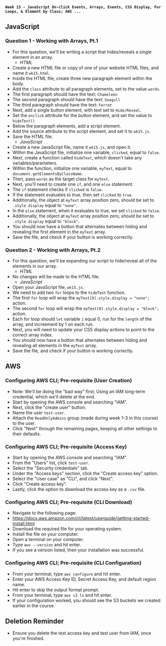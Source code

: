 
**`Week 15 - JavaScript On-click Events, Arrays, Events, CSS Display, For Loops, & Element by Class; AWS ...`**

## JavaScript

### Question 1 - Working with Arrays, Pt.1
- For this question, we'll be writing a script that hides/reveals a single element in an array.
  - *HTML*
- Create a new HTML file or copy of one of your website HTML files, and name it `wk15.html`.
- Inside the HTML file, create three new paragraph element within the body.
- Add the `class` attribute to all paragraph elements, set to the value `words`.
- The first paragraph should have the text: `Chameleon`
- The second paragraph should have the text: `Seagull`
- The third paragraph should have the text: `Ferret`
- Next, add a single button element, with text set to `Hide/Reveal`.
- Set the `onclick` attribute for the button element, and set the value to `hideText()`
- Below the paragraph elements, add a script element.
- Add the source attribute to the script element, and set it to `wk15.js`.
- Save the HTML file.
  - *JavaScript*
- Create a new JavaScript file, name it `wk15.js`, and open it.
- Within the JavaScript file, initialize one variable, `clicked`, equal to `false`.
- Next, create a function called `hideText`, which doesn't take any variables/parameters.
- Within the function, initialize one variable, `myText`, equal to `document.getElementsByClassName`.
- Then, pass `words` as the target class for `myText`.
- Next, you'll need to create one `if`, and one `else` statement.
- The `if` statement checks if `clicked` is `false`.
- If the statement evaluates to true, then set `clicked` to `true`.
- Additionally, the object at `myText` array position zero, should be set to `.style.display` equal to `"none"`.
- In the `else` statement, when it evaluates to true, we set `clicked` to `false`.
- Additionally, the object at `myText` array position zero, should be set to `.style.display`  equal to `"block"`.
- You should now have a button that alternates between hiding and revealing the first element in the `myText` array.
- Save the file, and check if your button is working correctly.

### Question 2 - Working with Arrays, Pt.2
- For this question, we'll be expanding our script to hide/reveal all of the elements in our array.
  - *HTML*
- No changes will be made to the HTML file.
  - *JavaScript*
- Open your JavaScript file, `wk15.js`.
- We need to add two `for` loops to the `hideText` function.
- The first `for` loop will wrap the `myText[0].style.display = "none";` action.
- The second `for` loop will wrap the `myText[0].style.display = "block"; ` action.
- Each for loop should `let` variable `i` equal 0, run for the `length` of the array, and increement by 1 on each run.
- Next, you will need to update your CSS display actions to point to the correct array index.
- You should now have a button that alternates between hiding and revealing all elements in the `myText` array.
- Save the file, and check if your button is working correctly.


## AWS

### Configuring AWS CLI; Pre-requisite (User Creation)
- Note: We'll be doing the "bad way" first; Using an IAM long-term credential, which we'll delete at the end.
- Start by opening the AWS console and searching "IAM".
- Next, click the "create user" button.
- Name the user `test-user`.
- Attach the `ReadOnlyAdmins` group (made during week 1-3 in this course) to the user.
- Click "Next" through the remaining pages, keeping all other settings to their defaults.

### Configuring AWS CLI; Pre-requisite (Access Key)
- Start by opening the AWS console and searching "IAM".
- From the "Users" list, click `test-user`.
- Select the "Security credentials" tab.
- Under the "Access keys" section, click the "Create access key" option.
- Select the "User case" as "CLI", and click "Next".
- Click "Create access key".
- Lastly, click the option to download the access key as a `.csv` file.

### Configuring AWS CLI; Pre-requisite (CLI Download)
- Navigate to the following page:
- https://docs.aws.amazon.com/cli/latest/userguide/getting-started-install.html
- Download the required file for your operating system.
- Install the file on your computer.
- Open a terminal on your computer.
- Type `aws --version` and hit enter.
- If you see a version listed, then your installation was successful.

### Configuring AWS CLI; Pre-requisite (CLI Configuration)
- From your terminal, type `aws configure` and hit enter.
- Enter your AWS Access Key ID, Secret Access Key, and default region name.
- Hit enter to skip the output format prompt.
- From your terminal, type `aws s3 ls` and hit enter.
- If your configuration worked, you should see the S3 buckets we created earlier in the course.

## Deletion Reminder
- Ensure you delete the test access key and test user from IAM, once you're finished.
